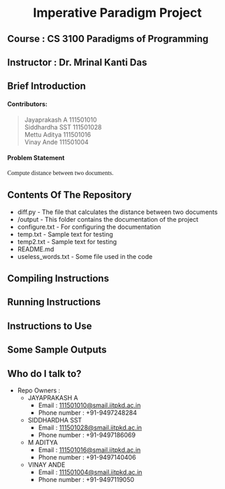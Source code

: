 # <center>Imperative Paradigm Project </center>
## Course : CS 3100 Paradigms of Programming

## Instructor : Dr. Mrinal Kanti Das
## Brief Introduction
#### Contributors: 
> Jayaprakash A     111501010  
> Siddhardha SST    111501028  
> Mettu Aditya      111501016  
> Vinay Ande        111501004  

#### Problem Statement
<span style="font-family: Calibri; font-size: 1em;">Compute distance between two documents.</span>

## Contents Of The Repository
* diff.py - The file that calculates the distance between two documents
* /output  - This folder contains the documentation of the project
* configure.txt - For configuring the documentation
* temp.txt - Sample text for testing
* temp2.txt - Sample text for testing
* README.md 
* useless_words.txt - Some file used in the code

## Compiling Instructions

## Running Instructions

## Instructions to Use

## Some Sample Outputs


## Who do I talk to?

* Repo Owners : 
	- JAYAPRAKASH A
    	- Email : 111501010@smail.iitpkd.ac.in
    	- Phone number : +91-9497248284
	- SIDDHARDHA SST
    	- Email : 111501028@smail.iitpkd.ac.in
    	- Phone number : +91-9497186069
	- M ADITYA
    	- Email : 111501016@smail.iitpkd.ac.in
    	- Phone number : +91-9497140406
	- VINAY ANDE
    	- Email : 111501004@smail.iitpkd.ac.in
    	- Phone number : +91-9497119050
